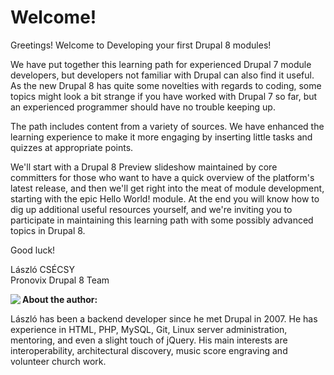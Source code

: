 # Welcome!

Greetings! Welcome to Developing your first Drupal 8 modules!

We have put together this learning path for experienced Drupal 7 module developers, but developers not familiar with Drupal can also find it useful. As the new Drupal 8 has quite some novelties with regards to coding, some topics might look a bit strange if you have worked with Drupal 7 so far, but an experienced programmer should have no trouble keeping up.

The path includes content from a variety of sources. We have enhanced the learning experience to make it more engaging by inserting little tasks and quizzes at appropriate points.

We'll start with a Drupal 8 Preview slideshow maintained by core committers for those who want to have a quick overview of the platform's latest release, and then we'll get right into the meat of module development, starting with the epic Hello World! module. At the end you will know how to dig up additional useful resources yourself, and we're inviting you to participate in maintaining this learning path with some possibly advanced topics in Drupal 8.


Good luck!

László CSÉCSY<br />
Pronovix Drupal 8 Team

<div><img src="http://pronovix.com/sites/default/files/styles/225x225/public/boobaa_nagy.jpg?itok=poD3U8xO" align="left"></div>


**About the author:**

László has been a backend developer since he met Drupal in 2007. He has experience in HTML, PHP, MySQL, Git, Linux server administration, mentoring, and even a slight touch of jQuery. His main interests are interoperability, architectural discovery, music score engraving and volunteer church work.
